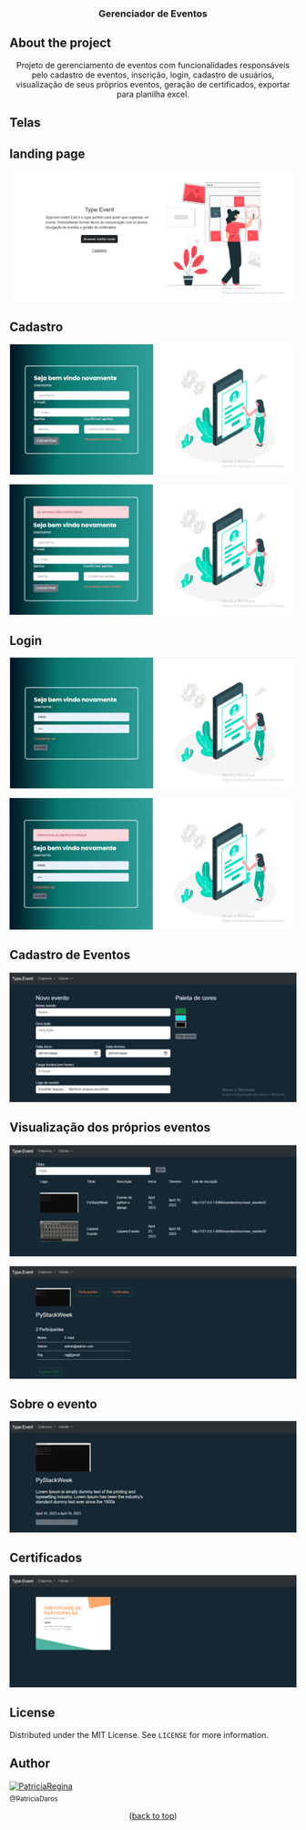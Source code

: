 <!-- ============== HEADER ============== -->
<div align="center" id="header">
  
  <h3>Gerenciador de Eventos</h3>
</div>


<!-- ============== ABOUT ============== -->
## About the project

<div align="center">
  Projeto de gerenciamento de eventos com funcionalidades responsáveis pelo cadastro de eventos, inscrição, login, cadastro de usuários, visualização de seus próprios eventos, geração de certificados, exportar para planilha excel.
</div>


<!-- ============== LANGUAGE ============== -->
## Telas

## landing page
<a href="#"><img src="img/laddingPage.png" alt="ladingPage"></a>

## Cadastro 
<a href="#"><img src="img/cadastro.png" alt="Cadastro"></a>

<a href="#"><img src="img/validacao2.png" alt="Validações"></a>

## Login
<a href="#"><img src="img/login.png" alt="Login"></a>

<a href="#"><img src="img/validacoes.png" alt="Validações"></a>

## Cadastro de Eventos
<a href="#"><img src="img/cadastroEvento.png" alt="Cadastro de evento"></a>

## Visualização dos próprios eventos 
<a href="#"><img src="img/gerenciarEventos.png" alt="Gerenciar Eventos.png"></a>

<a href="#"><img src="img/visaoGeral.png" alt="Visão geral"></a>

## Sobre o evento
<a href="#"><img src="img/sobreEvento.png" alt="Sobre o evento"></a>

## Certificados
<a href="#"><img src="img/Certificados.png" alt="Certificados"></a>


<!-- ============== LICENSE ============== -->
## License

Distributed under the MIT License. See `LICENSE` for more information.


<!-- ============== AUTHOR ============== -->
## Author

[<img align="center" alt="PatriciaRegina" src="https://github.com/PatriciaDaros.png?size=300" width="115"><br><sub>@PatriciaDaros</sub>](https://github.com/PatriciaDaros)

<p align="center">(<a href="#header">back to top</a>)</p>
